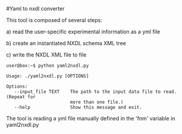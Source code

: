 #Yaml to nxdl converter

This tool is composed of several steps:

a) read the user-specific experimental information as a yml file 

b) create an instantiated NXDL schema XML tree

c) write the NXDL XML file to file

```console
user@box:~$ python yaml2nxdl.py

Usage: ./yaml2nxdl.py [OPTIONS]

Options:
   --input_file TEXT    The path to the input data file to read. (Repeat for
                        more than one file.)
   --help               Show this message and exit.

```

The tool is reading a yml file manually defined in the 'fnm' variable in yaml2nxdl.py


